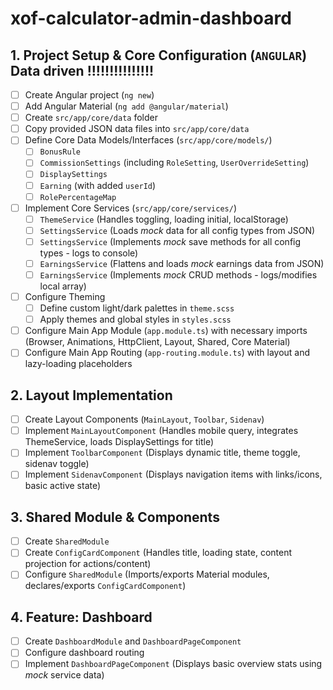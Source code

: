 # xof-calculator-admin-dashboard

## 1. Project Setup & Core Configuration (`ANGULAR`) Data driven !!!!!!!!!!!!!!!

- [ ] Create Angular project (`ng new`)
- [ ] Add Angular Material (`ng add @angular/material`)
- [ ] Create `src/app/core/data` folder
- [ ] Copy provided JSON data files into `src/app/core/data`
- [ ] Define Core Data Models/Interfaces (`src/app/core/models/`)
    - [ ] `BonusRule`
    - [ ] `CommissionSettings` (including `RoleSetting`, `UserOverrideSetting`)
    - [ ] `DisplaySettings`
    - [ ] `Earning` (with added `userId`)
    - [ ] `RolePercentageMap`
- [ ] Implement Core Services (`src/app/core/services/`)
    - [ ] `ThemeService` (Handles toggling, loading initial, localStorage)
    - [ ] `SettingsService` (Loads *mock* data for all config types from JSON)
    - [ ] `SettingsService` (Implements *mock* save methods for all config types - logs to console)
    - [ ] `EarningsService` (Flattens and loads *mock* earnings data from JSON)
    - [ ] `EarningsService` (Implements *mock* CRUD methods - logs/modifies local array)
- [ ] Configure Theming
    - [ ] Define custom light/dark palettes in `theme.scss`
    - [ ] Apply themes and global styles in `styles.scss`
- [ ] Configure Main App Module (`app.module.ts`) with necessary imports (Browser, Animations, HttpClient, Layout, Shared, Core Material)
- [ ] Configure Main App Routing (`app-routing.module.ts`) with layout and lazy-loading placeholders

## 2. Layout Implementation

- [ ] Create Layout Components (`MainLayout`, `Toolbar`, `Sidenav`)
- [ ] Implement `MainLayoutComponent` (Handles mobile query, integrates ThemeService, loads DisplaySettings for title)
- [ ] Implement `ToolbarComponent` (Displays dynamic title, theme toggle, sidenav toggle)
- [ ] Implement `SidenavComponent` (Displays navigation items with links/icons, basic active state)

## 3. Shared Module & Components

- [ ] Create `SharedModule`
- [ ] Create `ConfigCardComponent` (Handles title, loading state, content projection for actions/content)
- [ ] Configure `SharedModule` (Imports/exports Material modules, declares/exports `ConfigCardComponent`)

## 4. Feature: Dashboard

- [ ] Create `DashboardModule` and `DashboardPageComponent`
- [ ] Configure dashboard routing
- [ ] Implement `DashboardPageComponent` (Displays basic overview stats using *mock* service data)
